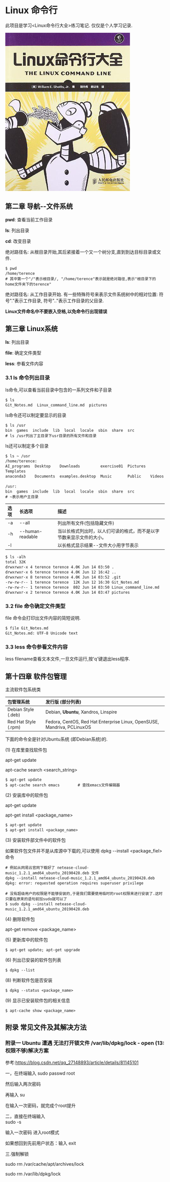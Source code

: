 # Linux  命令行

此项目是学习<Linux命令行大全>练习笔记. 仅仅是个人学习记录.

![Linux命令行大全](./images/01_Linux命令行大全.jpg)


## 第二章 导航--文件系统

**pwd**: 查看当前工作目录

**ls**: 列出目录

**cd**: 改变目录

绝对路径名: 从根目录开始,其后紧接着一个又一个树分支,直到到达目标目录或文件.

```
$ pwd
/home/terence
# 其中第一个"/"表示根目录/, "/home/terence"表示就是绝对路径,表示"根目录下的home文件夹下的terence"
```

绝对路径名:  从工作目录开始. 有一些特殊符号来表示文件系统树中的相对位置: 符号"."表示工作目录, 符号".."表示工作目录的父目录.

**Linux文件命名中不要嵌入空格,以免命令行出现错误**



## 第三章 Linux系统

**ls**: 列出目录

**file**: 确定文件类型

**less**: 参看文件内容

### 3.1 ls 命令列出目录

ls命令,可以查看当前目录中包含的一系列文件和子目录

```
$ ls
Git_Notes.md  Linux_command_line.md  pictures
```

ls命令还可以制定要显示的目录

```
$ ls /usr
bin  games  include  lib  local  locale  sbin  share  src
# ls /usr列出了主目录下usr目录的所有文件和目录
```

ls还可以制定多个目录

```
$ ls ~ /usr
/home/terence:
AI_programs  Desktop    Downloads         exercise01  Pictures  Templates
anaconda3    Documents  examples.desktop  Music       Public    Videos

/usr:
bin  games  include  lib  local  locale  sbin  share  src
# ~表示用户主目录
```

| 选项 | 长选项           | 描述                                                         |
| :--- | :--------------- | :----------------------------------------------------------- |
| -a   | --all            | 列出所有文件(包括隐藏文件)                                   |
| -h   | --human-readable | 当以长格式列出时，以人们可读的格式，而不是以字节数来显示文件的大小。 |
| -l   |                  | 以长格式显示结果--文件大小用字节表示                         |

```
$ ls -alh
total 32K
drwxrwxr-x 4 terence terence 4.0K Jun 14 03:50 .
drwxrwxr-x 6 terence terence 4.0K Jun 12 16:42 ..
drwxrwxr-x 8 terence terence 4.0K Jun 14 03:52 .git
-rw-rw-r-- 1 terence terence  12K Jun 12 16:30 Git_Notes.md
-rw-rw-r-- 1 terence terence  802 Jun 14 03:50 Linux_command_line.md
drwxrwxr-x 2 terence terence 4.0K Jun 14 03:47 pictures
```

### 3.2 file 命令确定文件类型

file 命令会打印出文件内容的简短说明.

```
$ file Git_Notes.md 
Git_Notes.md: UTF-8 Unicode text
```



### 3.3 less 命令参看文件内容

less filename查看文本文件,一旦文件运行,按'q'键退出less程序.



## 第十四章 软件包管理

主流软件包系统类

| 包管理系统           | 发行版 (部分列表)                                            |
| :------------------- | :----------------------------------------------------------- |
| Debian Style (.deb)  | Debian, **Ubuntu**, Xandros, Linspire                        |
| Red Hat Style (.rpm) | Fedora, CentOS, Red Hat Enterprise Linux, OpenSUSE, Mandriva, PCLinuxOS |

下面的命令全是针对Ubuntu系统 (即Debian系统)的.

(1) 在库里查找软件包

apt-get update

apt-cache search <search_string>

```
$ apt-get update
$ apt-cache search emacs		# 查找emacs文件编辑器
```

(2) 安装库中的软件包

apt-get update

apt-get install <package_name>

```
$ apt-get update
$ apt-get install <package_name>
```

(3)  安装软件部文件中的软件包

如果软件包文件并不是从库源中下载的,可以使用 dpkg --install <package_fiel> 命令

```
# 例如从网易云官网下载好了 netease-cloud-music_1.2.1_amd64_ubuntu_20190428.deb 文件
dpkg --install netease-cloud-music_1.2.1_amd64_ubuntu_20190428.deb
dpkg: error: requested operation requires superuser privilege

# 没有超级用户的权限是不能够安装的,于是我们需要使用临时的root权限来进行安装了.这时只要在原来的语句前加sudo就可以了
$ sudo dpkg --install netease-cloud-music_1.2.1_amd64_ubuntu_20190428.deb
```

(4)  删除软件包

apt-get remove <package_name>

(5) 更新库中的软件包

```
$ apt-get update; apt-get upgrade
```

(6) 列出已安装的软件包列表

```
$ dpkg --list
```

(8) 判断软件包是否安装

```
$ dpkg --status <package_name>
```

(9) 显示已安装软件包的相关信息

```
$ apt-cache show <package_name>
```







## 附录 常见文件及其解决方法

### 附录一 Ubuntu 遭遇 无法打开锁文件 /var/lib/dpkg/lock - open (13: 权限不够)解决方案

参考:https://blog.csdn.net/qq_27148893/article/details/81145101

一，在终端输入
sudo passwd root

然后输入两次密码

再输入 su

在输入一次密码，就完成个root提升

二，直接在终端输入  
sudo -s

输入一次密码     进入root模式

如果想回到先前用户状态：输入    exit

三.强制解锁

sudo rm /var/cache/apt/archives/lock

sudo rm /var/lib/dpkg/lock

